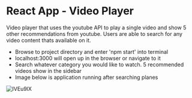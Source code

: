 # React App - Video Player
 Video player that uses the youtube API to play a single video and show 5 other recommendations from youtube. Users are able to search  for any video content thats available on it.


- Browse to project directory and enter 'npm start' into terminal 
- localhost:3000 will open up in the browser or navigate to it
- Search whatever category you would like to watch. 5 recommended videos show in the sidebar
- Image below is application running after searching planes

![IVEu9lX](https://user-images.githubusercontent.com/29129116/147428817-8d673de7-36e1-484a-8434-f7acb6917831.png) 
